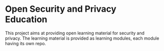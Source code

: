 # Open Security and Privacy Education

This project aims at providing open learning material for security and privacy. 
The learning material is provided as learning modules, each module having its 
own repo.
